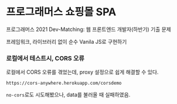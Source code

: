 # 프로그래머스 쇼핑몰 SPA

프로그래머스 2021 Dev-Matching: 웹 프론트엔드 개발자(하반기) 기출 문제



프레임워크, 라이브러리 없이 순수 Vanila JS로 구현하기



### 로컬에서 테스트시, CORS 오류

로컬에서 CORS 오류를 겪었는데, proxy 설정으로 쉽게 해결할 수 있다.

`https://cors-anywhere.herokuapp.com/corsdemo`


`no-cors`로도 시도해봤으나, data를 불러올 때 실패하였음.